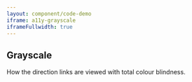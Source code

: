 ```yaml
---
layout: component/code-demo
iframe: a11y-grayscale
iframeFullwidth: true
---
```

## Grayscale

How the direction links are viewed with total colour blindness.

